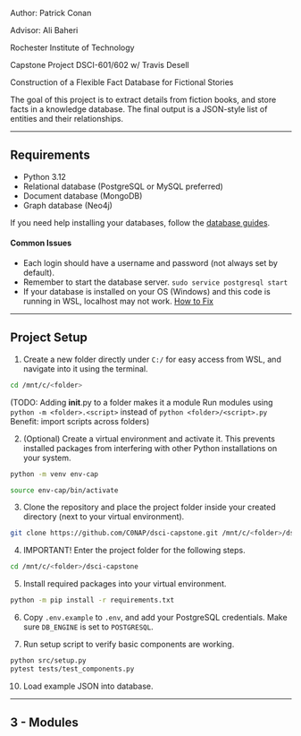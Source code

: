 
Author: Patrick Conan

Advisor: Ali Baheri

Rochester Institute of Technology

Capstone Project DSCI-601/602 w/ Travis Desell

Construction of a Flexible Fact Database for Fictional Stories

The goal of this project is to extract details from fiction books, and store facts in a knowledge database. The final output is a JSON-style list of entities and their relationships.

---

## Requirements

- Python 3.12
- Relational database (PostgreSQL or MySQL preferred)
- Document database (MongoDB)
- Graph database (Neo4j)

If you need help installing your databases, follow the [database guides](docs/database_instructions.md).

#### Common Issues
- Each login should have a username and password (not always set by default).
- Remember to start the database server. `sudo service postgresql start`
- If your database is installed on your OS (Windows) and this code is running in WSL, localhost may not work. [How to Fix](docs/database_instructions.md)

---

## Project Setup

1. Create a new folder directly under `C:/` for easy access from WSL, and navigate into it using the terminal.
```bash
cd /mnt/c/<folder>
```

(TODO: Adding __init__.py to a folder makes it a module    Run modules using `python -m <folder>.<script>` instead of `python <folder>/<script>.py`    Benefit: import scripts across folders)

2. (Optional) Create a virtual environment and activate it. This prevents installed packages from interfering with other Python installations on your system.
```bash
python -m venv env-cap
```
```bash
source env-cap/bin/activate
```

3. Clone the repository and place the project folder inside your created directory (next to your virtual environment).
```bash
git clone https://github.com/C0NAP/dsci-capstone.git /mnt/c/<folder>/dsci-capstone
```

4. IMPORTANT! Enter the project folder for the following steps.
```bash
cd /mnt/c/<folder>/dsci-capstone
```

5. Install required packages into your virtual environment.
```bash
python -m pip install -r requirements.txt
```

6. Copy `.env.example` to `.env`, and add your PostgreSQL credentials. Make sure `DB_ENGINE` is set to `POSTGRESQL`.

7. Run setup script to verify basic components are working.
```bash
python src/setup.py
pytest tests/test_components.py
```

10. Load example JSON into database.

---

## 3 - Modules
